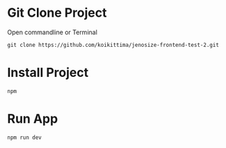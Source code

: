 # Git Clone Project
Open commandline or Terminal 
````
git clone https://github.com/koikittima/jenosize-frontend-test-2.git
````
# Install Project
````
npm 
````
# Run App
````
npm run dev
````
